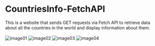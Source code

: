 # CountriesInfo-FetchAPI
This is a website that sends GET requests via Fetch API to retrieve data about all the countries in the world and display information about them.
<br>
<br>
![image01](https://github.com/KristiyanHristov04/CountriesInfo-FetchAPI/assets/92588334/2925206f-1d9c-47ea-a6a8-b2037ee53cda)
![image02](https://github.com/KristiyanHristov04/CountriesInfo-FetchAPI/assets/92588334/0480ab47-c73a-4d0e-8834-b7966d0a3e82)
![image03](https://github.com/KristiyanHristov04/CountriesInfo-FetchAPI/assets/92588334/f37ee51d-a7f1-4ea7-9c87-e56977ba8eab)
![image04](https://github.com/KristiyanHristov04/CountriesInfo-FetchAPI/assets/92588334/9cfdabcc-b01e-4457-a0e0-9821d2e2cb2c)

